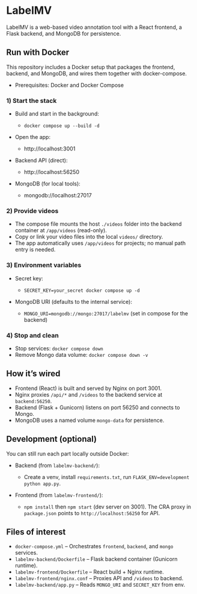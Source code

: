 # LabelMV

LabelMV is a web-based video annotation tool with a React frontend, a Flask backend, and MongoDB for persistence.

## Run with Docker

This repository includes a Docker setup that packages the frontend, backend, and MongoDB, and wires them together with docker-compose.

- Prerequisites: Docker and Docker Compose

### 1) Start the stack

- Build and start in the background:
  
  - `docker compose up --build -d`

- Open the app:
  
  - http://localhost:3001

- Backend API (direct):
  
  - http://localhost:56250

- MongoDB (for local tools):
  
  - mongodb://localhost:27017

### 2) Provide videos

- The compose file mounts the host `./videos` folder into the backend container at `/app/videos` (read-only).
- Copy or link your video files into the local `videos/` directory.
- The app automatically uses `/app/videos` for projects; no manual path entry is needed.

### 3) Environment variables

- Secret key:
  
  - `SECRET_KEY=your_secret docker compose up -d`

- MongoDB URI (defaults to the internal service):
  
  - `MONGO_URI=mongodb://mongo:27017/labelmv` (set in compose for the backend)

### 4) Stop and clean

- Stop services: `docker compose down`
- Remove Mongo data volume: `docker compose down -v`

## How it’s wired

- Frontend (React) is built and served by Nginx on port 3001.
- Nginx proxies `/api/*` and `/videos` to the backend service at `backend:56250`.
- Backend (Flask + Gunicorn) listens on port 56250 and connects to Mongo.
- MongoDB uses a named volume `mongo-data` for persistence.

## Development (optional)

You can still run each part locally outside Docker:

- Backend (from `labelmv-backend/`):
  
  - Create a venv, install `requirements.txt`, run `FLASK_ENV=development python app.py`.

- Frontend (from `labelmv-frontend/`):
  
  - `npm install` then `npm start` (dev server on 3001). The CRA proxy in `package.json` points to `http://localhost:56250` for API.

## Files of interest

- `docker-compose.yml` – Orchestrates `frontend`, `backend`, and `mongo` services.
- `labelmv-backend/Dockerfile` – Flask backend container (Gunicorn runtime).
- `labelmv-frontend/Dockerfile` – React build + Nginx runtime.
- `labelmv-frontend/nginx.conf` – Proxies API and `/videos` to backend.
- `labelmv-backend/app.py` – Reads `MONGO_URI` and `SECRET_KEY` from env.
